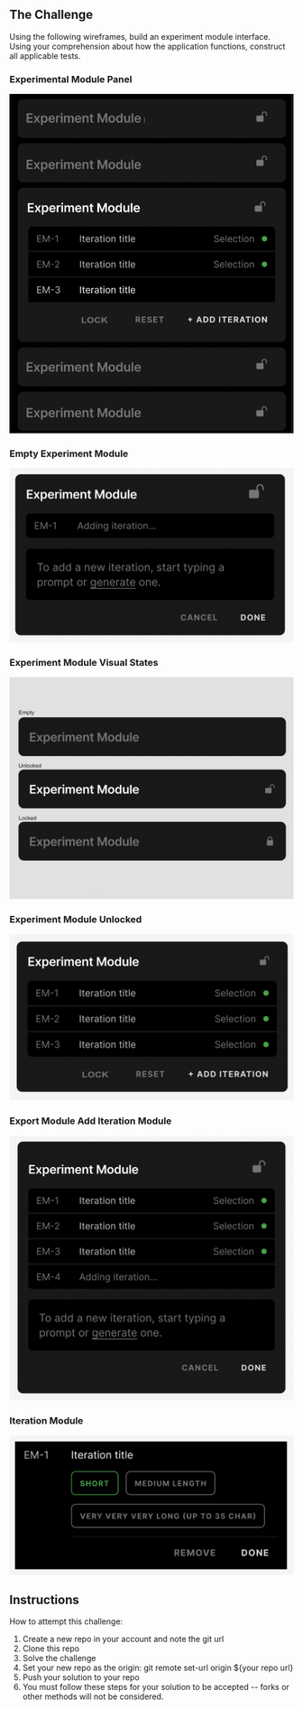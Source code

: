 ## The Challenge
Using the following wireframes, build an experiment module interface. Using your comprehension about how the application functions, construct all applicable tests. 


### Experimental Module Panel
<img src="instructions/Experiment Module Example.png" alt="Experimental Module Panel"/>

### Empty Experiment Module
<img src="instructions/Experiment Module New.png" alt="Experimental Module New"/>

### Experiment Module Visual States
<img src="instructions/Experiment Module Visual States.png" alt="Experimental Module Visual States"/>

### Experiment Module Unlocked
<img src="instructions/Experiment Module Unlocked.png" alt="Experimental Module Unlocked"/>

### Export Module Add Iteration Module
<img src="instructions/Export Module Add IM.png" alt="Experimental Module Panel"/>

### Iteration Module
<img src="instructions/Iteration Module.png" alt="Iteration Module"/>

## Instructions
How to attempt this challenge:
1. Create a new repo in your account and note the git url
2. Clone this repo
3. Solve the challenge
4. Set your new repo as the origin: git remote set-url origin ${your repo url}
5. Push your solution to your repo
6. You must follow these steps for your solution to be accepted -- forks or other methods will not be considered.
